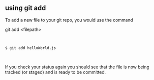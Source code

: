 ##  using git add


To add a new file to your git repo, you would
use the command

git add &lt;filepath&gt;

<br>

```bash
$ git add helloWorld.js
```

<br>

If you check your status again you should see that the file is now being tracked (or staged) and is ready to be committed.